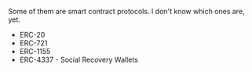 Some of them are smart contract protocols. I don't know which ones are, yet.

- ERC-20
- ERC-721
- ERC-1155
- ERC-4337 - Social Recovery Wallets